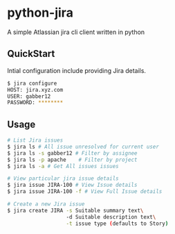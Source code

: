 # python-jira
A simple Atlassian jira cli client written in python


## QuickStart
Intial configuration include providing Jira details.

```sh
$ jira configure
HOST: jira.xyz.com
USER: gabber12
PASSWORD: ********
```

## Usage

```sh
# List Jira issues
$ jira ls # All issue unresolved for current user
$ jira ls -s gabber12 # Filter by assignee
$ jira ls -p apache    # Filter by project
$ jira ls -a # Get All issues issues

# View particular jira issue details
$ jira issue JIRA-100 # View Issue details
$ jira issue JIRA-100 -f # View Full Issue details

# Create a new Jira issue
$ jira create JIRA -s Suitable summary text\ 
				   -d Suitable description text\
				   -t issue type (defaults to Story)
```